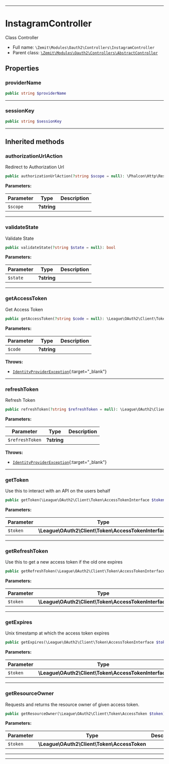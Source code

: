 ***

# InstagramController

Class Controller



* Full name: `\Zemit\Modules\Oauth2\Controllers\InstagramController`
* Parent class: [`\Zemit\Modules\Oauth2\Controllers\AbstractController`](./AbstractController.md)



## Properties


### providerName



```php
public string $providerName
```






***

### sessionKey



```php
public string $sessionKey
```






***



## Inherited methods


### authorizationUrlAction

Redirect to Authorization Url

```php
public authorizationUrlAction(?string $scope = null): \Phalcon\Http\ResponseInterface
```








**Parameters:**

| Parameter | Type | Description |
|-----------|------|-------------|
| `$scope` | **?string** |  |





***

### validateState

Validate State

```php
public validateState(?string $state = null): bool
```








**Parameters:**

| Parameter | Type | Description |
|-----------|------|-------------|
| `$state` | **?string** |  |





***

### getAccessToken

Get Access Token

```php
public getAccessToken(?string $code = null): \League\OAuth2\Client\Token\AccessTokenInterface
```








**Parameters:**

| Parameter | Type | Description |
|-----------|------|-------------|
| `$code` | **?string** |  |




**Throws:**

- [`IdentityProviderException`](https://oauth2-client.thephpleague.com/){:target="_blank"}



***

### refreshToken

Refresh Token

```php
public refreshToken(?string $refreshToken = null): \League\OAuth2\Client\Token\AccessTokenInterface
```








**Parameters:**

| Parameter | Type | Description |
|-----------|------|-------------|
| `$refreshToken` | **?string** |  |




**Throws:**

- [`IdentityProviderException`](https://oauth2-client.thephpleague.com/){:target="_blank"}



***

### getToken

Use this to interact with an API on the users behalf

```php
public getToken(\League\OAuth2\Client\Token\AccessTokenInterface $token): string
```








**Parameters:**

| Parameter | Type | Description |
|-----------|------|-------------|
| `$token` | **\League\OAuth2\Client\Token\AccessTokenInterface** |  |





***

### getRefreshToken

Use this to get a new access token if the old one expires

```php
public getRefreshToken(\League\OAuth2\Client\Token\AccessTokenInterface $token): ?string
```








**Parameters:**

| Parameter | Type | Description |
|-----------|------|-------------|
| `$token` | **\League\OAuth2\Client\Token\AccessTokenInterface** |  |





***

### getExpires

Unix timestamp at which the access token expires

```php
public getExpires(\League\OAuth2\Client\Token\AccessTokenInterface $token): ?int
```








**Parameters:**

| Parameter | Type | Description |
|-----------|------|-------------|
| `$token` | **\League\OAuth2\Client\Token\AccessTokenInterface** |  |





***

### getResourceOwner

Requests and returns the resource owner of given access token.

```php
public getResourceOwner(\League\OAuth2\Client\Token\AccessToken $token): \League\OAuth2\Client\Provider\ResourceOwnerInterface
```








**Parameters:**

| Parameter | Type | Description |
|-----------|------|-------------|
| `$token` | **\League\OAuth2\Client\Token\AccessToken** |  |





***


***
